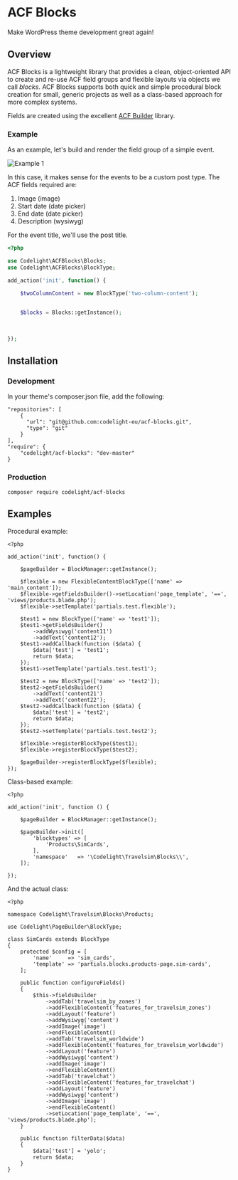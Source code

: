 # ACF Blocks
Make WordPress theme development great again!

## Overview
ACF Blocks is a lightweight library that provides a clean, object-oriented API to create and re-use ACF field groups and flexible layouts via objects we call *blocks*. ACF Blocks supports both quick and simple procedural block creation for small, generic projects as well as a class-based approach for more complex systems. 

Fields are created using the excellent [ACF Builder](https://github.com/StoutLogic/acf-builder) library.

### Example
As an example, let's build and render the field group of a simple event.

![Example 1](https://codelight.eu/acf-blocks/acf-blocks-example-1.png)

In this case, it makes sense for the events to be a custom post type. The ACF fields required are:
1. Image (image)
2. Start date (date picker)
3. End date (date picker)
4. Description (wysiwyg)

For the event title, we'll use the post title.

```php
<?php

use Codelight\ACFBlocks\Blocks;
use Codelight\ACFBlocks\BlockType;

add_action('init', function() {

    $twoColumnContent = new BlockType('two-column-content');
    

    $blocks = Blocks::getInstance();
    
    

});

```


## Installation
### Development
In your theme's composer.json file, add the following:
```
"repositories": [
    {
      "url": "git@github.com:codelight-eu/acf-blocks.git",
      "type": "git"
    }
],
"require": {
    "codelight/acf-blocks": "dev-master"
}
```
### Production
```
composer require codelight/acf-blocks
```

## Examples
Procedural example:

```
<?php

add_action('init', function() {

    $pageBuilder = BlockManager::getInstance();

    $flexible = new FlexibleContentBlockType(['name' => 'main_content']);
    $flexible->getFieldsBuilder()->setLocation('page_template', '==', 'views/products.blade.php');
    $flexible->setTemplate('partials.test.flexible');

    $test1 = new BlockType(['name' => 'test1']);
    $test1->getFieldsBuilder()
        ->addWysiwyg('content11')
        ->addText('content12');
    $test1->addCallback(function ($data) {
        $data['test'] = 'test1';
        return $data;
    });
    $test1->setTemplate('partials.test.test1');

    $test2 = new BlockType(['name' => 'test2']);
    $test2->getFieldsBuilder()
        ->addText('content21')
        ->addText('content22');
    $test2->addCallback(function ($data) {
        $data['test'] = 'test2';
        return $data;
    });
    $test2->setTemplate('partials.test.test2');

    $flexible->registerBlockType($test1);
    $flexible->registerBlockType($test2);

    $pageBuilder->registerBlockType($flexible);
});

```

Class-based example:
```
<?php

add_action('init', function () {

    $pageBuilder = BlockManager::getInstance();
    
    $pageBuilder->init([
        'blocktypes' => [
            'Products\SimCards',
        ],
        'namespace'   => '\Codelight\Travelsim\Blocks\\',
    ]);
    
});
```

And the actual class:
```
<?php

namespace Codelight\Travelsim\Blocks\Products;

use Codelight\PageBuilder\BlockType;

class SimCards extends BlockType
{
    protected $config = [
        'name'     => 'sim_cards',
        'template' => 'partials.blocks.products-page.sim-cards',
    ];

    public function configureFields()
    {
        $this->fieldsBuilder
            ->addTab('travelsim_by_zones')
            ->addFlexibleContent('features_for_travelsim_zones')
            ->addLayout('feature')
            ->addWysiwyg('content')
            ->addImage('image')
            ->endFlexibleContent()
            ->addTab('travelsim_worldwide')
            ->addFlexibleContent('features_for_travelsim_worldwide')
            ->addLayout('feature')
            ->addWysiwyg('content')
            ->addImage('image')
            ->endFlexibleContent()
            ->addTab('travelchat')
            ->addFlexibleContent('features_for_travelchat')
            ->addLayout('feature')
            ->addWysiwyg('content')
            ->addImage('image')
            ->endFlexibleContent()
            ->setLocation('page_template', '==', 'views/products.blade.php');
    }

    public function filterData($data)
    {
        $data['test'] = 'yolo';
        return $data;
    }
}

```
